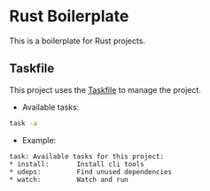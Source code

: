 # Rust Boilerplate

This is a boilerplate for Rust projects.

## Taskfile

This project uses the [Taskfile](https://taskfile.dev) to manage the project.

- Available tasks:
```bash
task -a
```

- Example:
```
task: Available tasks for this project:
* install:       Install cli tools
* udeps:         Find unused dependencies
* watch:         Watch and run
```